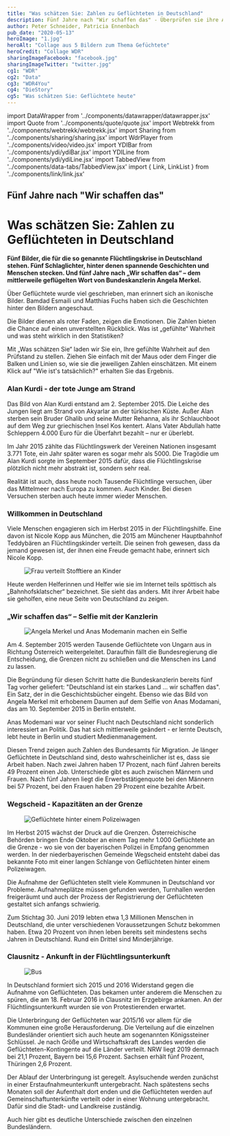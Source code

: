 ```yaml
---
title: "Was schätzen Sie: Zahlen zu Geflüchteten in Deutschland"
description: Fünf Jahre nach "Wir schaffen das" - Überprüfen sie ihre Annahmen über Geflüchtete in Deutschland
author: Peter Schneider, Patricia Ennenbach
pub_date: "2020-05-13"
heroImage: "1.jpg"
heroAlt: "Collage aus 5 Bildern zum Thema Gefüchtete"
heroCredit: "Collage WDR"
sharingImageFacebook: "facebook.jpg"
sharingImageTwitter: "twitter.jpg"
cg1: "WDR"
cg2: "Data"
cg3: "WDR4You"
cg4: "DieStory"
cg5: "Was schätzen Sie: Geflüchtete heute"
---
```


import DataWrapper from '../components/datawrapper/datawrapper.jsx'
import Quote from '../components/quote/quote.jsx'
import Webtrekk from '../components/webtrekk/webtrekk.jsx'
import Sharing from '../components/sharing/sharing.jsx'
import WdrPlayer from '../components/video/video.jsx'
import YDIBar from '../components/ydi/ydiBar.jsx'
import YDILine from '../components/ydi/ydiLine.jsx'
import TabbedView from '../components/data-tabs/TabbedView.jsx'
import { Link, LinkList } from '../components/link/link.jsx'

## Fünf Jahre nach "Wir schaffen das"

# Was schätzen Sie: Zahlen zu Geflüchteten in Deutschland

**Fünf Bilder, die für die so genannte Flüchtlingskrise in Deutschland stehen. Fünf Schlaglichter, hinter denen spannende Geschichten und Menschen stecken. Und fünf Jahre nach „Wir schaffen das“ – dem mittlerweile geflügelten Wort von Bundeskanzlerin Angela Merkel.**

Über Geflüchtete wurde viel geschrieben, man erinnert sich an ikonische Bilder. Bamdad Esmaili und Matthias Fuchs haben sich die Geschichten hinter den Bildern angeschaut.

<Link title="Das tote Kind am Strand: Bilder der Flüchtlingskrise (video)" href="https://www1.wdr.de/mediathek/video/sendungen/die-story/video-das-tote-kind-am-strand-bilder-der-fluechtlingskrise-100.html" />

Die Bilder dienen als roter Faden, zeigen die Emotionen. Die Zahlen bieten die Chance auf einen unverstellten Rückblick. Was ist „gefühlte“ Wahrheit und was steht wirklich in den Statistiken?

Mit „Was schätzen Sie“ laden wir Sie ein, Ihre gefühlte Wahrheit auf den Prüfstand zu stellen. Ziehen Sie einfach mit der Maus oder dem Finger die Balken und Linien so, wie sie die jeweiligen Zahlen einschätzen. Mit einem Klick auf "Wie ist's tatsächlich?" erhalten Sie das Ergebnis.

### Alan Kurdi - der tote Junge am Strand


<WdrPlayer videoId="2165364" videoPoster="2.jpg" />

Das Bild von Alan Kurdi entstand am 2. September 2015. Die Leiche des Jungen liegt am Strand von Akyarlar an der türkischen Küste. Außer Alan sterben sein Bruder Ghalib und seine Mutter Rehanna, als ihr Schlauchboot auf dem Weg zur griechischen Insel Kos kentert. Alans Vater Abdullah hatte Schleppern 4.000 Euro für die Überfahrt bezahlt – nur er überlebt.

Im Jahr 2015 zählte das Flüchtlingswerk der Vereinen Nationen insgesamt 3.771 Tote, ein Jahr später waren es sogar mehr als 5000. Die Tragödie um Alan Kurdi sorgte im September 2015 dafür, dass die Flüchtlingskrise plötzlich nicht mehr abstrakt ist, sondern sehr real.

<YDIBar name="kinder"/>

Realität ist auch, dass heute noch Tausende Flüchtlinge versuchen, über das Mittelmeer nach Europa zu kommen. Auch Kinder. Bei diesen Versuchen sterben auch heute immer wieder Menschen.

<figure role="group">
    <DataWrapper
        alt="Während 2015 mit knapp über 1 Million Geflüchteten und über 3.700 Toten die meisten Flüchtenden über das Mittelmeer kamen, starben 2016 mehr Menschen bei der Flucht: Über 5.000 Tote bei rund 370.000 Geflüchteten. Seitdem geht die Zahl der Geflüchteten und der Toten Jahr für Jahr zurück. 2019 gab es bei rund 120.000 Flüchtenden rund 1.300 Tote im Mittelmeer."
        title="Fluchtroute Mittelmeer: Ankünfte und Tote"
        src="//datawrapper.dwcdn.net/25FkR/1/"
    />
</figure>

### Willkommen in Deutschland

Viele Menschen engagieren sich im Herbst 2015 in der Flüchtlingshilfe. Eine davon ist Nicole Kopp aus München, die 2015 am Münchener Hauptbahnhof Teddybären an Flüchtlingskinder verteilt. Die seinen froh gewesen, dass da jemand gewesen ist, der ihnen eine Freude gemacht habe, erinnert sich Nicole Kopp.

<figure role="group">
<img src="3.jpg" alt="Frau verteilt Stofftiere an Kinder" />
<figcaption style="text-align: end;"> </figcaption>
</figure>

Heute werden Helferinnen und Helfer wie sie im Internet teils spöttisch als „Bahnhofsklatscher“ bezeichnet. Sie sieht das anders. Mit ihrer Arbeit habe sie geholfen, eine neue Seite von Deutschland zu zeigen.

<YDIBar name="hilfe"/>

### „Wir schaffen das“ – Selfie mit der Kanzlerin

<figure role="group">
<img src="4.jpg" alt="Angela Merkel und Anas Modemanin machen ein Selfie" />
<figcaption style="text-align: end;"> </figcaption>
</figure>

Am 4. September 2015 werden Tausende Geflüchtete von Ungarn aus in Richtung Österreich weitergeleitet. Daraufhin fällt die Bundesregierung die Entscheidung, die Grenzen nicht zu schließen und die Menschen ins Land zu lassen.

Die Begründung für diesen Schritt hatte die Bundeskanzlerin bereits fünf Tag vorher geliefert: "Deutschland ist ein starkes Land … wir schaffen das". Ein Satz, der in die Geschichtsbücher eingeht. Ebenso wie das Bild von Angela Merkel mit erhobenem Daumen auf dem Selfie von Anas Modamani, das am 10. September 2015 in Berlin entsteht.

Anas Modemani war vor seiner Flucht nach Deutschland nicht sonderlich interessiert an Politik. Das hat sich mittlerweile geändert - er lernte Deutsch, lebt heute in Berlin und studiert Medienmanagement.

<YDIBar name="arbeit"/>

Diesen Trend zeigen auch Zahlen des Bundesamts für Migration. Je länger Geflüchtete in Deutschland sind, desto wahrscheinlicher ist es, dass sie Arbeit haben. Nach zwei Jahren haben 17 Prozent, nach fünf Jahren bereits 49 Prozent einen Job. Unterschiede gibt es auch zwischen Männern und Frauen. Nach fünf Jahren liegt die Erwerbstätigenquote bei den Männern bei 57 Prozent, bei den Frauen haben 29 Prozent eine bezahlte Arbeit.

### Wegscheid - Kapazitäten an der Grenze

<figure role="group">
<img src="5.jpg" alt="Geflüchtete hinter einem Polizeiwagen" />
<figcaption style="text-align: end;"> </figcaption>
</figure>

Im Herbst 2015 wächst der Druck auf die Grenzen. Österreichische Behörden bringen Ende Oktober an einem Tag mehr 1.000 Geflüchtete an die Grenze - wo sie von der bayerischen Polizei in Empfang genommen werden. In der niederbayerischen Gemeinde Wegscheid entsteht dabei das bekannte Foto mit einer langen Schlange von Geflüchteten hinter einem Polizeiwagen.

Die Aufnahme der Geflüchteten stellt viele Kommunen in Deutschland vor Probleme. Aufnahmeplätze müssen gefunden werden, Turnhallen werden freigeräumt und auch der Prozess der Registrierung der Geflüchteten gestaltet sich anfangs schwierig.

<YDILine name="antraege" />

Zum Stichtag 30. Juni 2019 lebten etwa 1,3 Millionen Menschen in Deutschland, die unter verschiedenen Voraussetzungen Schutz bekommen haben. Etwa 20 Prozent von ihnen leben bereits seit mindestens sechs Jahren in Deutschland. Rund ein Drittel sind Minderjährige.

<YDILine name="schutzbeduerfnis" />

### Clausnitz - Ankunft in der Flüchtlingsunterkunft

<figure role="group">
<img src="6.jpg" alt="Bus" />
<figcaption style="text-align: end;"> </figcaption>
</figure>

In Deutschland formiert sich 2015 und 2016 Widerstand gegen die Aufnahme von Geflüchteten. Das bekamen unter anderem die Menschen zu spüren, die am 18. Februar 2016 in Clausnitz im Erzgebirge ankamen. An der Flüchtlingsunterkunft wurden sie von Protestierenden erwartet.

Die Unterbringung der Geflüchteten war 2015/16 vor allem für die Kommunen eine große Herausforderung. Die Verteilung auf die einzelnen Bundesländer orientiert sich auch heute am sogenannten Königssteiner Schlüssel. Je nach Größe und Wirtschaftskraft des Landes werden die Geflüchteten-Kontingente auf die Länder verteilt. NRW liegt 2019 demnach bei 21,1 Prozent, Bayern bei 15,6 Prozent. Sachsen erhält fünf Prozent, Thüringen 2,6 Prozent.

Der Ablauf der Unterbringung ist geregelt. Asylsuchende werden zunächst in einer Erstaufnahmeunterkunft untergebracht. Nach spätestens sechs Monaten soll der Aufenthalt dort enden und die Geflüchteten werden auf Gemeinschaftunterkünfte verteilt oder in einer Wohnung untergebracht. Dafür sind die Stadt- und Landkreise zuständig.

<YDIBar name="unterkuenfte" />

Auch hier gibt es deutliche Unterschiede zwischen den einzelnen Bundesländern.

<figure role="group">
   <DataWrapper
        alt="Der Anteil der Geflüchteten, die in Aufnahmeeinrichtungen, Gemeinschaftsunterkünften oder in dezentralen Einrichtungen leben, schwankt je nach Bundesland. Der höchste Anteil in Aufnahmeeinrichtungen hat Hamburg mit 22 Prozent, am niedrigsten ist der Wert in Bremen mit 0,4 Prozent. In fünf Ländern (Brandenburg, Hessen, Mecklenburg-Vorpommern, Saarland und Sachsen) lebt mehr als die Hälfte der Geflüchteten in Gemeinschaftsunterkünften. Den höchsten Wert bei der dezentralen Unterbringung hat Schleswig-Holstein mit 83 Prozent."
        title="Unterbringung von Geflüchteten"
        src="//datawrapper.dwcdn.net/JebLk/1/"
    />
</figure>

<Sharing twitter facebook mail telegram/>
